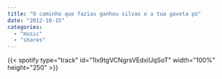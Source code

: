 ```yaml
---
title: "O caminho que fazias ganhou silvas e a tua gaveta pó"
date: "2012-10-15"
categories:
  - "music"
  - "shares"
---
```


{{< spotify type="track" id="1lx9tgVCNgrsVEdxiUqSoT" width="100%" height="250" >}}
